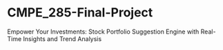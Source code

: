 # CMPE_285-Final-Project
Empower Your Investments: Stock Portfolio Suggestion Engine with Real-Time Insights and Trend Analysis
